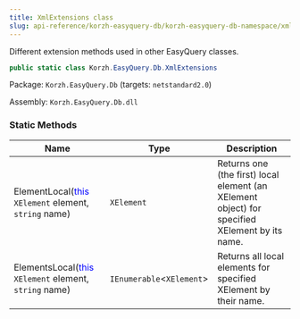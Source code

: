 ```yaml
---
title: XmlExtensions class
slug: api-reference/korzh-easyquery-db/korzh-easyquery-db-namespace/xmlextensions-class
---
```

Different extension methods used in other EasyQuery classes.
```csharp
public static class Korzh.EasyQuery.Db.XmlExtensions

```
Package: `Korzh.EasyQuery.Db` (targets: `netstandard2.0`)

Assembly: `Korzh.EasyQuery.Db.dll`

### Static Methods

| Name | Type | Description | 
| --- | --- | --- | 
| ElementLocal(<span style='color: blue'>this</span> `XElement` element, `string` name) | `XElement` | Returns one (the first) local element (an XElement object) for specified XElement by its name. | 
| ElementsLocal(<span style='color: blue'>this</span> `XElement` element, `string` name) | `IEnumerable`&lt;`XElement`&gt; | Returns all local elements for specified XElement by their name. |